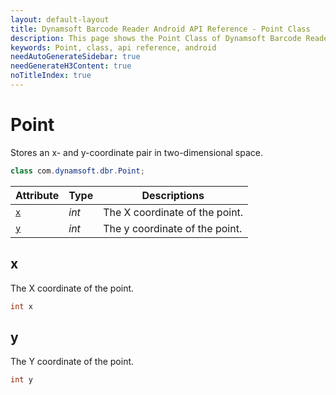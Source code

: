 ```yaml
---
layout: default-layout
title: Dynamsoft Barcode Reader Android API Reference - Point Class
description: This page shows the Point Class of Dynamsoft Barcode Reader for Android SDK.
keywords: Point, class, api reference, android
needAutoGenerateSidebar: true
needGenerateH3Content: true
noTitleIndex: true
---
```


# Point

Stores an x- and y-coordinate pair in two-dimensional space.

```java
class com.dynamsoft.dbr.Point;
```

| Attribute | Type | Descriptions |
|---------- | ---- | ------------ |
| [`x`](#x) | *int* | The X coordinate of the point. |
| [`y`](#y) | *int* | The y coordinate of the point. |

## x

The X coordinate of the point.

```java
int x
```

## y

The Y coordinate of the point.

```java
int y
```
